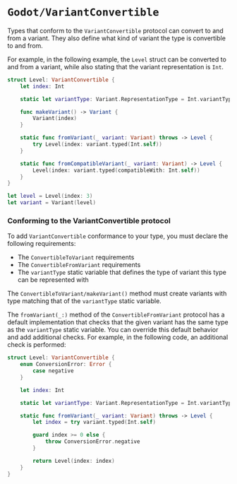 # ``Godot/VariantConvertible``

Types that conform to the `VariantConvertible` protocol
can convert to and from a variant. They also define what kind of variant the type is convertible to and from.

For example, in the following example, the `Level` struct can be converted to and from a variant, while also stating that the variant representation is `Int`.

```swift
struct Level: VariantConvertible {
    let index: Int

    static let variantType: Variant.RepresentationType = Int.variantType

    func makeVariant() -> Variant {
        Variant(index)
    }

    static func fromVariant(_ variant: Variant) throws -> Level {
        try Level(index: variant.typed(Int.self))
    }

    static func fromCompatibleVariant(_ variant: Variant) -> Level {
        Level(index: variant.typed(compatibleWith: Int.self))
    }
}

let level = Level(index: 3)
let variant = Variant(level)
```

### Conforming to the VariantConvertible protocol

To add `VariantConvertible` conformance to your type, you must declare the following requirements:
- The ``ConvertibleToVariant`` requirements
- The ``ConvertibleFromVariant`` requirements
- The `variantType` static variable that defines the type of variant this type can be represented with

The ``ConvertibleToVariant/makeVariant()`` method must create variants with type matching that of the `variantType` static variable.

The `fromVariant(_:)` method of the `ConvertibleFromVariant` protocol has a default implementation that checks that the given variant has the same type as the `variantType` static variable. You can override this default behavior and add additional checks.
For example, in the following code, an additional check is performed:

```swift
struct Level: VariantConvertible {
    enum ConversionError: Error {
        case negative
    }

    let index: Int

    static let variantType: Variant.RepresentationType = Int.variantType

    static func fromVariant(_ variant: Variant) throws -> Level {
        let index = try variant.typed(Int.self)

        guard index >= 0 else {
            throw ConversionError.negative
        }

        return Level(index: index)
    }
}
```
